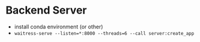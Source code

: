 # Backend Server

- install conda environment (or other)
- `waitress-serve --listen=*:8000 --threads=6 --call server:create_app`